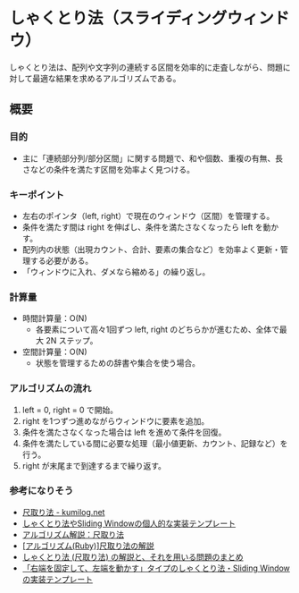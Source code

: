 # しゃくとり法（スライディングウィンドウ）
しゃくとり法は、配列や文字列の連続する区間を効率的に走査しながら、問題に対して最適な結果を求めるアルゴリズムである。

## 概要
### 目的
- 主に「連続部分列/部分区間」に関する問題で、和や個数、重複の有無、長さなどの条件を満たす区間を効率よく見つける。

### キーポイント
- 左右のポインタ（left, right）で現在のウィンドウ（区間）を管理する。
- 条件を満たす間は right を伸ばし、条件を満たさなくなったら left を動かす。
- 配列内の状態（出現カウント、合計、要素の集合など）を効率よく更新・管理する必要がある。
- 「ウィンドウに入れ、ダメなら縮める」の繰り返し。

### 計算量
- 時間計算量：O(N)
  - 各要素について高々1回ずつ left, right のどちらかが進むため、全体で最大 2N ステップ。
- 空間計算量：O(N)
  - 状態を管理するための辞書や集合を使う場合。

### アルゴリズムの流れ
1. left = 0, right = 0 で開始。
1. right を1つずつ進めながらウィンドウに要素を追加。
1. 条件を満たさなくなった場合は left を進めて条件を回復。
1. 条件を満たしている間に必要な処理（最小値更新、カウント、記録など）を行う。
1. right が末尾まで到達するまで繰り返す。

### 参考になりそう
- [尺取り法 - kumilog.net](https://www.kumilog.net/entry/two-pointers)
- [しゃくとり法やSliding Windowの個人的な実装テンプレート](https://qiita.com/neko_the_shadow/items/8339caf6f04f27255fa9)
- [アルゴリズム解説：尺取り法](https://note.com/unagi_inu946/n/n8af2f845a3cf)
- [[アルゴリズム(Ruby)]尺取り法の解説](https://jaigotec.com/algorithm_two-pointer-techinique/)
- [しゃくとり法 (尺取り法) の解説と、それを用いる問題のまとめ](https://qiita.com/drken/items/ecd1a472d3a0e7db8dce)
- [「右端を固定して、左端を動かす」タイプのしゃくとり法・Sliding Windowの実装テンプレート](https://qiita.com/neko_the_shadow/items/ceec7fd058c5ae090ead)